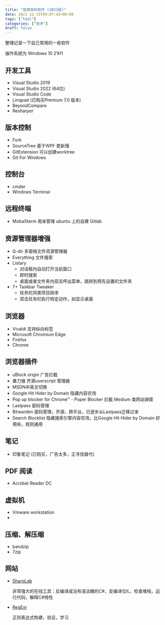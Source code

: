 ```yaml
---
title: "我常用的软件 (2021版)"
date: 2021-12-15T09:07:43+08:00
tags: ["tool"]
categories: ["技术"]
draft: false
---
```

整理记录一下自己常用的一些软件<!--more-->

操作系统为 Windows 10 21H1

## 开发工具
* Visual Studio 2019
* Visual Studio 2022 (64位)
* Visual Studio Code
* Linqpad (已购买Premium 7.0 版本)
* BeyondCompare
* Resharper

## 版本控制
* Fork
* SourceTree 基于WPF 更新慢
* GitExtension 可以创建worktree
* Git For Windows
  
## 控制台
* cmder
* Windows Terminal
  
## 远程终端
* MobaXterm 用来管理 ubuntu 上的自建 Gitlab
  
## 资源管理器增强
* Q-dir 多窗格文件资源管理器
* Everything 文件搜索
* Listary
    * 对话框内自动打开当前窗口
    * 即时搜索
    * 桌面或者文件夹内双击呼出菜单，跳转到预先设置的文件夹
* 7+ Taskbar Tweaker
    * 任务栏同类项目排序
    * 双击任务栏执行特定动作，如显示桌面
  
## 浏览器
* Vivaldi 支持纵向标签
* Microsoft Chromium Edge
* Firefox
* Chrome

## 浏览器插件
* uBlock origin 广告拦截
* 暴力猴 开源userscript 管理器
* MSDN中英文切换
* Google Hit Hider by Domain 隐藏内容农场
* Pop up blocker for Chrome™ - Poper Blocker 拦截 Medium 类网站弹窗
* Lastpass 密码管理
* Bitwarden 密码管理，开源，跨平台，已逐步从Lastpass迁移过来
* Search Blocklist 隐藏搜索引擎内容农场，比Google Hit Hider by Domain 好用些，规则通用

## 笔记
* 印象笔记 (已购买，广告太多，正寻找替代)
  
## PDF 阅读
* Acrobat Reader DC
  
## 虚拟机
* Vmware workstation
* 
## 压缩、解压缩
* bandzip
* 7zip
  
## 网站
* [SharpLab](https://sharplab.io/)
    
    非常强大的在线工具：反编译成没有语法糖的C#，反编译位IL，检查堆栈，运行代码，解释C#特性

* [RegExr](https://regexr.com/)

    正则表达式构建，验证，学习
